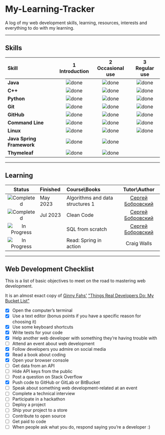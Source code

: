 # My-Learning-Tracker

A log of my web development skills, learning, resources, interests and everything to do with my learning.

----

## Skills

[done]: https://user-images.githubusercontent.com/29199184/32275438-8385f5c0-bf0b-11e7-9406-42265f71e2bd.png "Done"

|               Skill              | 1<br>Introduction | 2<br>Occasional use    | 3<br>Regular use |
|:-------------------------------- |:-----------------:|:----------------------:|:----------------:|
|**Java**                          | ![done][done]     | ![done][done]          | ![done][done]    |
|**C++**                           | ![done][done]     | ![done][done]          | ![done][done]    |
|**Python**                        | ![done][done]     | ![done][done]          | ![done][done]    |
|**Git**                           | ![done][done]     | ![done][done]          | ![done][done]    |
|**GitHub**                        | ![done][done]     | ![done][done]          | ![done][done]    |
|**Command Line**                  | ![done][done]     | ![done][done]          | ![done][done]    |
|**Linux**                         | ![done][done]     | ![done][done]          | ![done][done]    |
|**Java Spring Framework**         | ![done][done]     | ![done][done]          |                  |
|**Thymeleaf**                     | ![done][done]     | ![done][done]          |                  |

----

## Learning

[//]: # (Status images)

[Completed]: https://user-images.githubusercontent.com/29199184/32275438-8385f5c0-bf0b-11e7-9406-42265f71e2bd.png "Completed"
[In Progress]: https://user-images.githubusercontent.com/29199184/34462881-7305ddac-ee4d-11e7-9b57-589424820da4.png "In Progress"
[Soon]: https://user-images.githubusercontent.com/29199184/34462916-d5c37bd4-ee4d-11e7-9f4a-d57f2243281b.png "Soon"

|            Status           |  Finished  | Course\Books                                                    |                Tutor\Author                 |
|:---------------------------:|:-----------|:----------------------------------------------------------------|:-------------------------------------------:|
| ![Completed][Completed]     | May 2023   | Algorithms and data structures 1                                | [Сергей Бобровский]                         |
| ![Completed][Completed]     | Jul 2023   | Clean Code                                                      | [Сергей Бобровский]                         |
| ![In Progress][In Progress] |            | SQL from scratch                                                | [Сергей Бобровский]                         |
| ![In Progress][In Progress] |            | Read: Spring in action                                          | Craig Walls                                 |

[//]: # (Reference links to courses)

[//]: # (Reference links to tutors)
[Сергей Бобровский]: https://vk.com/lambda_brain

----

## Web Development Checklist

This is a list of basic objectives to meet on the road to mastering web development.

It is an almost exact copy of [Ginny Fahs'](https://twitter.com/ginnyfahs) ["Things Real Developers Do: My Bucket List"](https://blog.prototypr.io/wondering-if-youre-a-real-developer-yet-try-making-a-bucket-list-281275482155)


* [x] Open the computer’s terminal
* [x] Use a text editor (bonus points if you have a specific reason for choosing it)
* [x] Use some keyboard shortcuts
* [x] Write tests for your code
* [x] Help another web developer with something they’re having trouble with
* [ ] Attend an event about web development
* [x] Follow developers you admire on social media
* [x] Read a book about coding
* [x] Open your browser console
* [ ] Get data from an API
* [ ] Hide API keys from the public
* [ ] Post a question on Stack Overflow
* [x] Push code to GitHub or GitLab or BitBucket
* [ ] Speak about something web development-related at an event
* [ ] Complete a technical interview
* [ ] Participate in a hackathon
* [ ] Deploy a project
* [ ] Ship your project to a store
* [ ] Contribute to open source
* [ ] Get paid to code
* [ ] When people ask what you do, respond saying you’re a developer :)
